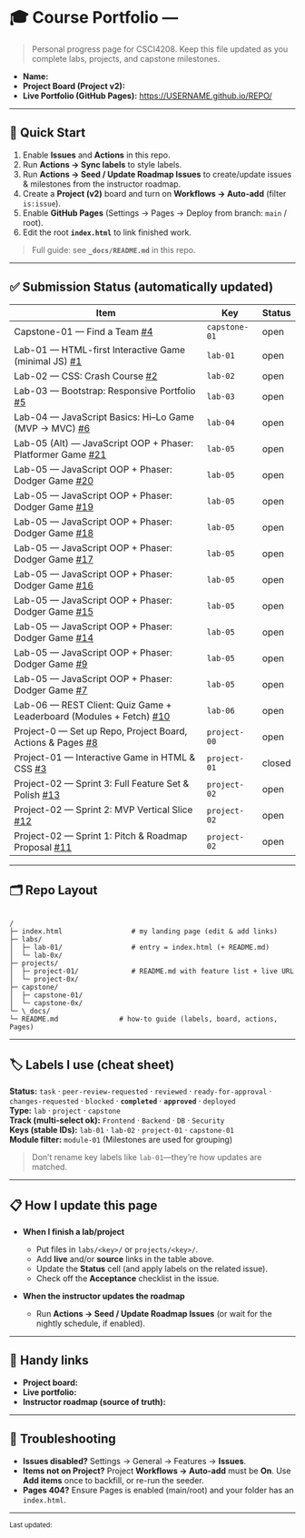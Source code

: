# 🎓 Course Portfolio — <Your Name>

> Personal progress page for CSCI4208. Keep this file updated as you complete labs, projects, and capstone milestones.

- **Name:** <Your Name>
- **Project Board (Project v2):** <paste your board URL here>
- **Live Portfolio (GitHub Pages):** <https://USERNAME.github.io/REPO/>

---

## 🚀 Quick Start

1. Enable **Issues** and **Actions** in this repo.
2. Run **Actions → Sync labels** to style labels.
3. Run **Actions → Seed / Update Roadmap Issues** to create/update issues & milestones from the instructor roadmap.
4. Create a **Project (v2)** board and turn on **Workflows → Auto-add** (filter `is:issue`).
5. Enable **GitHub Pages** (Settings → Pages → Deploy from branch: `main` / root).
6. Edit the root **`index.html`** to link finished work.

> Full guide: see **`_docs/README.md`** in this repo.

---

## ✅ Submission Status (automatically updated)

<!-- STATUS:START -->
| Item | Key | Status |
|---|---|---|
| Capstone-01 — Find a Team [#4](https://github.com/csci4208-sandbox/test-roadmap-maker-v02/issues/4) | `capstone-01` | open |
| Lab-01 — HTML-first Interactive Game (minimal JS) [#1](https://github.com/csci4208-sandbox/test-roadmap-maker-v02/issues/1) | `lab-01` | open |
| Lab-02 — CSS: Crash Course [#2](https://github.com/csci4208-sandbox/test-roadmap-maker-v02/issues/2) | `lab-02` | open |
| Lab-03 — Bootstrap: Responsive Portfolio [#5](https://github.com/csci4208-sandbox/test-roadmap-maker-v02/issues/5) | `lab-03` | open |
| Lab-04 — JavaScript Basics: Hi–Lo Game (MVP → MVC) [#6](https://github.com/csci4208-sandbox/test-roadmap-maker-v02/issues/6) | `lab-04` | open |
| Lab-05 (Alt) — JavaScript OOP + Phaser: Platformer Game [#21](https://github.com/csci4208-sandbox/test-roadmap-maker-v02/issues/21) | `lab-05` | open |
| Lab-05 — JavaScript OOP + Phaser: Dodger Game [#20](https://github.com/csci4208-sandbox/test-roadmap-maker-v02/issues/20) | `lab-05` | open |
| Lab-05 — JavaScript OOP + Phaser: Dodger Game [#19](https://github.com/csci4208-sandbox/test-roadmap-maker-v02/issues/19) | `lab-05` | open |
| Lab-05 — JavaScript OOP + Phaser: Dodger Game [#18](https://github.com/csci4208-sandbox/test-roadmap-maker-v02/issues/18) | `lab-05` | open |
| Lab-05 — JavaScript OOP + Phaser: Dodger Game [#17](https://github.com/csci4208-sandbox/test-roadmap-maker-v02/issues/17) | `lab-05` | open |
| Lab-05 — JavaScript OOP + Phaser: Dodger Game [#16](https://github.com/csci4208-sandbox/test-roadmap-maker-v02/issues/16) | `lab-05` | open |
| Lab-05 — JavaScript OOP + Phaser: Dodger Game [#15](https://github.com/csci4208-sandbox/test-roadmap-maker-v02/issues/15) | `lab-05` | open |
| Lab-05 — JavaScript OOP + Phaser: Dodger Game [#14](https://github.com/csci4208-sandbox/test-roadmap-maker-v02/issues/14) | `lab-05` | open |
| Lab-05 — JavaScript OOP + Phaser: Dodger Game [#9](https://github.com/csci4208-sandbox/test-roadmap-maker-v02/issues/9) | `lab-05` | open |
| Lab-05 — JavaScript OOP + Phaser: Dodger Game [#7](https://github.com/csci4208-sandbox/test-roadmap-maker-v02/issues/7) | `lab-05` | open |
| Lab-06 — REST Client: Quiz Game + Leaderboard (Modules + Fetch) [#10](https://github.com/csci4208-sandbox/test-roadmap-maker-v02/issues/10) | `lab-06` | open |
| Project-0 — Set up Repo, Project Board, Actions & Pages [#8](https://github.com/csci4208-sandbox/test-roadmap-maker-v02/issues/8) | `project-00` | open |
| Project-01 — Interactive Game in HTML & CSS [#3](https://github.com/csci4208-sandbox/test-roadmap-maker-v02/issues/3) | `project-01` | closed |
| Project-02 — Sprint 3: Full Feature Set & Polish [#13](https://github.com/csci4208-sandbox/test-roadmap-maker-v02/issues/13) | `project-02` | open |
| Project-02 — Sprint 2: MVP Vertical Slice [#12](https://github.com/csci4208-sandbox/test-roadmap-maker-v02/issues/12) | `project-02` | open |
| Project-02 — Sprint 1: Pitch & Roadmap Proposal [#11](https://github.com/csci4208-sandbox/test-roadmap-maker-v02/issues/11) | `project-02` | open |
<!-- STATUS:END -->


---

## 🗂️ Repo Layout

```

/
├─ index.html                 # my landing page (edit & add links)
├─ labs/
│  ├─ lab-01/                 # entry = index.html (+ README.md)
│  └─ lab-0x/
├─ projects/
│  ├─ project-01/             # README.md with feature list + live URL
│  └─ project-0x/
├─ capstone/
│  ├─ capstone-01/
│  └─ capstone-0x/
└─ \_docs/
└─ README.md               # how-to guide (labels, board, actions, Pages)

```

---

## 🏷️ Labels I use (cheat sheet)

**Status:** `task` · `peer-review-requested` · `reviewed` · `ready-for-approval` · `changes-requested` · `blocked` · **`completed`** · **`approved`** · `deployed`  
**Type:** `lab` · `project` · `capstone`  
**Track (multi-select ok):** `Frontend` · `Backend` · `DB` · `Security`  
**Keys (stable IDs):** `lab-01` · `lab-02` · `project-01` · `capstone-01`  
**Module filter:** `module-01` (Milestones are used for grouping)

> Don’t rename key labels like `lab-01`—they’re how updates are matched.

---

## 📋 How I update this page

- **When I finish a lab/project**
  - Put files in `labs/<key>/` or `projects/<key>/`.
  - Add **live** and/or **source** links in the table above.
  - Update the **Status** cell (and apply labels on the related issue).
  - Check off the **Acceptance** checklist in the issue.

- **When the instructor updates the roadmap**
  - Run **Actions → Seed / Update Roadmap Issues** (or wait for the nightly schedule, if enabled).

---

## 🧰 Handy links

- **Project board:** <paste URL>  
- **Live portfolio:** <paste URL>  
- **Instructor roadmap (source of truth):** <link to instructor repo or roadmap.json>

---

## 🔧 Troubleshooting

- **Issues disabled?** Settings → General → Features → **Issues**.  
- **Items not on Project?** Project **Workflows → Auto-add** must be **On**. Use **Add items** once to backfill, or re-run the seeder.  
- **Pages 404?** Ensure Pages is enabled (main/root) and your folder has an `index.html`.

---

<sub>Last updated: <!-- yyyy-mm-dd --> </sub>

